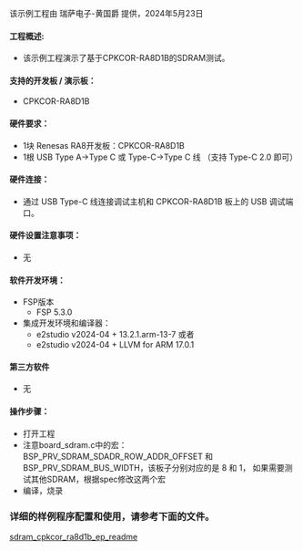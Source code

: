 该示例工程由 瑞萨电子-黄国爵 提供，2024年5月23日

#### 工程概述:
* 该示例工程演示了基于CPKCOR-RA8D1B的SDRAM测试。

#### 支持的开发板 / 演示板：
* CPKCOR-RA8D1B

#### 硬件要求：
* 1块 Renesas RA8开发板：CPKCOR-RA8D1B
* 1根 USB Type A->Type C 或 Type-C->Type C 线 （支持 Type-C 2.0 即可）


#### 硬件连接：
* 通过 USB Type-C 线连接调试主机和 CPKCOR-RA8D1B 板上的 USB 调试端口。

#### 硬件设置注意事项：
* 无

#### 软件开发环境：
* FSP版本
  * FSP 5.3.0
* 集成开发环境和编译器：
  * e2studio v2024-04 + 13.2.1.arm-13-7 或者
  * e2studio v2024-04 + LLVM for ARM 17.0.1

#### 第三方软件
* 无

#### 操作步骤：
* 打开工程
* 注意board_sdram.c中的宏：BSP_PRV_SDRAM_SDADR_ROW_ADDR_OFFSET 和 BSP_PRV_SDRAM_BUS_WIDTH，该板子分别对应的是 8 和 1，
  如果需要测试其他SDRAM，根据spec修改这两个宏
* 编译，烧录


### 详细的样例程序配置和使用，请参考下面的文件。
[sdram_cpkcor_ra8d1b_ep_readme](sdram_cpkcor_ra8d1b_ep_readme.md)

